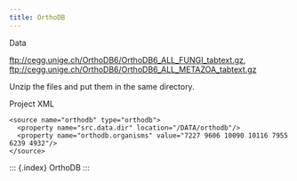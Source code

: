 ```yaml
---
title: OrthoDB
---
```


Data

<ftp://cegg.unige.ch/OrthoDB6/OrthoDB6_ALL_FUNGI_tabtext.gz>,
<ftp://cegg.unige.ch/OrthoDB6/OrthoDB6_ALL_METAZOA_tabtext.gz>

Unzip the files and put them in the same directory.

Project XML

``` {.xml}
<source name="orthodb" type="orthodb">
  <property name="src.data.dir" location="/DATA/orthodb"/>
  <property name="orthodb.organisms" value="7227 9606 10090 10116 7955 6239 4932"/>
</source>
```

::: {.index}
OrthoDB
:::

